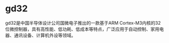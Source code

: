 # gd32

gd32是中国半导体设计公司国微电子推出的一款基于ARM Cortex-M3内核的32位微控制器，具有高性能、低功耗、低成本等特点，广泛应用于自动控制、家用电器、通讯设备、计算机外设等领域。


